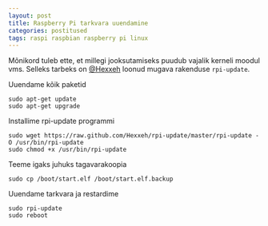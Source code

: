 ```yaml
---
layout: post
title: Raspberry Pi tarkvara uuendamine
categories: postitused
tags: raspi raspbian raspberry pi linux
---
```


Mõnikord tuleb ette, et millegi jooksutamiseks puudub vajalik kerneli moodul vms. Selleks tarbeks on [@Hexxeh](https://twitter.com/Hexxeh) loonud mugava rakenduse `rpi-update`.

Uuendame kõik paketid

    sudo apt-get update
    sudo apt-get upgrade

Installime rpi-update programmi

    sudo wget https://raw.github.com/Hexxeh/rpi-update/master/rpi-update -O /usr/bin/rpi-update
    sudo chmod +x /usr/bin/rpi-update

Teeme igaks juhuks tagavarakoopia

    sudo cp /boot/start.elf /boot/start.elf.backup

Uuendame tarkvara ja restardime

    sudo rpi-update
    sudo reboot
